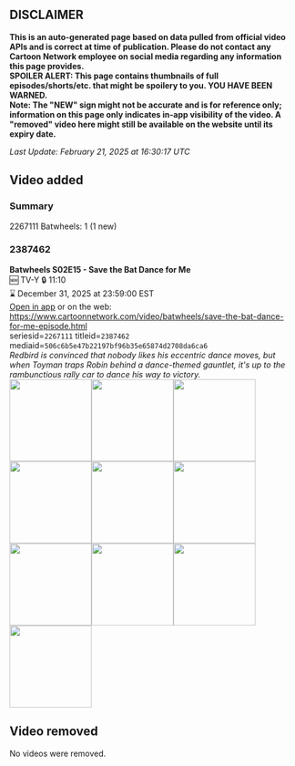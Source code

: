 ## DISCLAIMER
**This is an auto-generated page based on data pulled from official video APIs and is correct at time of publication. Please do not contact any Cartoon Network employee on social media regarding any information this page provides.**  
**SPOILER ALERT: This page contains thumbnails of full episodes/shorts/etc. that might be spoilery to you. YOU HAVE BEEN WARNED.**  
**Note: The "NEW" sign might not be accurate and is for reference only; information on this page only indicates in-app visibility of the video. A "removed" video here might still be available on the website until its expiry date.**  

_Last Update: February 21, 2025 at 16:30:17 UTC_
## Video added
### Summary
2267111 Batwheels: 1 (1 new)  
### 2387462
**Batwheels S02E15 - Save the Bat Dance for Me**  
🆕 TV-Y 🔒 11:10  
⌛ December 31, 2025 at 23:59:00 EST  
[Open in app](https://cnvideo.sercomkc.org/redirector.html?type=cnapp&seriesid=1000000000093702&titleid=2387462&mediaid=506c6b5e47b22197bf96b35e65874d2708da6ca6) or on the web: https://www.cartoonnetwork.com/video/batwheels/save-the-bat-dance-for-me-episode.html  
seriesid=`2267111` titleid=`2387462` mediaid=`506c6b5e47b22197bf96b35e65874d2708da6ca6`  
_Redbird is convinced that nobody likes his eccentric dance moves, but when Toyman traps Robin behind a dance-themed gauntlet, it's up to the rambunctious rally car to dance his way to victory._  
<a href="https://s3.amazonaws.com/cartoonorchestrator/2387462_001_1280x720.jpg"><img src="https://s3.amazonaws.com/cartoonorchestrator/2387462_001_640x360.jpg" height="144px" /></a><a href="https://s3.amazonaws.com/cartoonorchestrator/2387462_002_1280x720.jpg"><img src="https://s3.amazonaws.com/cartoonorchestrator/2387462_002_640x360.jpg" height="144px" /></a><a href="https://s3.amazonaws.com/cartoonorchestrator/2387462_003_1280x720.jpg"><img src="https://s3.amazonaws.com/cartoonorchestrator/2387462_003_640x360.jpg" height="144px" /></a><a href="https://s3.amazonaws.com/cartoonorchestrator/2387462_004_1280x720.jpg"><img src="https://s3.amazonaws.com/cartoonorchestrator/2387462_004_640x360.jpg" height="144px" /></a><a href="https://s3.amazonaws.com/cartoonorchestrator/2387462_005_1280x720.jpg"><img src="https://s3.amazonaws.com/cartoonorchestrator/2387462_005_640x360.jpg" height="144px" /></a><a href="https://s3.amazonaws.com/cartoonorchestrator/2387462_006_1280x720.jpg"><img src="https://s3.amazonaws.com/cartoonorchestrator/2387462_006_640x360.jpg" height="144px" /></a><a href="https://s3.amazonaws.com/cartoonorchestrator/2387462_007_1280x720.jpg"><img src="https://s3.amazonaws.com/cartoonorchestrator/2387462_007_640x360.jpg" height="144px" /></a><a href="https://s3.amazonaws.com/cartoonorchestrator/2387462_008_1280x720.jpg"><img src="https://s3.amazonaws.com/cartoonorchestrator/2387462_008_640x360.jpg" height="144px" /></a><a href="https://s3.amazonaws.com/cartoonorchestrator/2387462_009_1280x720.jpg"><img src="https://s3.amazonaws.com/cartoonorchestrator/2387462_009_640x360.jpg" height="144px" /></a><a href="https://s3.amazonaws.com/cartoonorchestrator/2387462_010_1280x720.jpg"><img src="https://s3.amazonaws.com/cartoonorchestrator/2387462_010_640x360.jpg" height="144px" /></a>
## Video removed
No videos were removed.  
